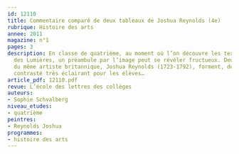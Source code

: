 ```yaml
---
id: 12110
title: Commentaire comparé de deux tableaux de Joshua Reynolds (4e)
rubrique: Histoire des arts
annee: 2011
magazine: n°1
pages: 3
description: En classe de quatrième, au moment où l’on découvre les textes de l’époque
  des Lumières, un préambule par l’image peut se révéler fructueux. Deux grands portraits
  du même artiste britannique, Joshua Reynolds (1723-1792), forment, de fait, un diptyque
  contrasté très éclairant pour les élèves…
article_pdf: 12110.pdf
revue: L’école des lettres des collèges
auteurs:
- Sophie Schvalberg
niveau_etudes:
- quatrième
peintres:
- Reynolds Joshua
programmes:
- histoire des arts
---
```


